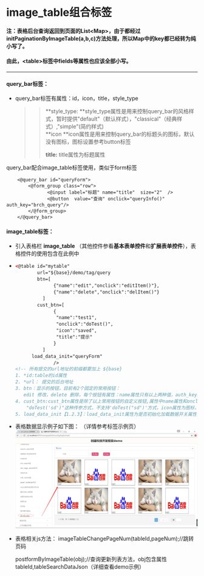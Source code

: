 # image_table组合标签

#### 注：表格后台查询返回到页面的List&lt;Map&gt;，由于都经过initPaginationByImageTable\(a,b,c\)方法处理，所以Map中的key都已经转为纯小写了。

#### 由此，&lt;table&gt;标签中fields等属性也应该全部小写。

---

#### **query\_bar标签：**

* query\_bar标签有属性：id，icon，title，style\_type
  > > **style\_type: **style\_type属性是用来控制query\_bar的风格样式，暂时提供"default"（默认样式），"classical"（经典样式）,"simple"\(简约样式\)  
  > > **icon **icon属性是用来控制query\_bar的标题头的图标，默认没有图标，图标设置参考button标签
  > >
  > > **title:** title属性为标题属性

query\_bar配合image_table标签使用，类似于form标签

```
    <@query_bar id="queryForm">
        <@form_group class="row">
               <@input label="标题" name="title"  size="2"  />
               <@button  value="查询" onclick="queryInfo()" auth_key="brch_query"/>
        </@form_group>
    </@query_bar>
```



#### **image_table标签：**

* 引入表格栏 **image_table** （其他控件参看**基本表单控件**和**扩展表单控件**），表格控件的使用包含在此例中
* ```html
  <@table id="mytable" 
	      url="${base}/demo/tag/query  
	      btn=[
		        {"name":"edit","onclick":"editItem()"},
	            {"name":"delete","onclick":"delItem()"}
		    ]
		  cust_btn=[
			    {
			     "name":"test1",
			     "onclick":"doTest()",
			     "icon":"saved",
			     "title":"提示"
		        }
		    ]
		load_data_init="queryForm"
                />
  <!-- 所有提交的url地址的前缀都要加上 ${base}
  1. *id:table的id属性
  2. *url： 提交的后台地址 
  3. btn：显示的按钮，目前有2个固定的常用按钮：
     edit 修改，delete 删除，每个按钮有属性：name属性只有以上两种值，auth_key为权限属性，匹配sys_func表中的url，onclick属性绑定执行的方法**必填**,版本后加入提示title属性
  4. cust_btn:cust_btn属性是除了以上常用按钮的自定义按钮,属性中name属性和onclick属性为必填项，且onclick的值现在只支持
      "doTest('sd')"这种传参方式，不支持'doTest("sd")'方式，icon属性为图标，默认为搜索图标，支持图标扩展可以使用font-increator下的图标，前缀"ext_"加图标样式名即可以使用，如"ext_assessedbadge"，详细可以参考button标签，auth_key为权限属性，匹配sys_func表中的url，提示title属性
  5. load_data_init【1.2.3】：load_data_init属性为是否初始化加载数据开关属性，默认为true（首次进页面加载数据）,【1.4】版本后，支持传入的值为“true”，“false”，或指定查询条件的formId，当值为“true”或不填该属性时，默认不带查询条件初始化加载数据，为“false”时不加载数据，为formId时，会带查询条件加载数据

* 表格数据显示例子如下图： （详情参考标签示例页） 
 ![](/assets/image_table1.png)


* 表格相关js方法：
  imageTableChangePageNum(tableId,pageNum);//跳转页码

  postformByImageTable(obj);//查询更新列表方法，obj包含属性tableId,tableSearchDataJson（详细查看demo示例）




